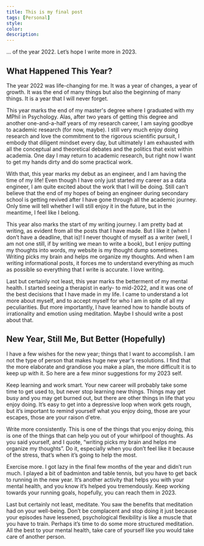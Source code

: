 ```yaml
---
title: This is my final post
tags: [Personal]
style: 
color: 
description: 
---
```


… of the year 2022. Let’s hope I write more in 2023.

## What Happened This Year?
The year 2022 was life-changing for me. It was a year of changes, a year of growth. It was the end of many things but also the beginning of many things. It is a year that I will never forget.

This year marks the end of my master's degree where I graduated with my MPhil in Psychology. Alas, after two years of getting this degree and another one-and-a-half years of my research career, I am saying goodbye to academic research (for now, maybe). I still very much enjoy doing research and love the commitment to the rigorous scientific pursuit, I embody that diligent mindset every day, but ultimately I am exhausted with all the conceptual and theoretical debates and the politics that exist within academia. One day I may return to academic research, but right now I want to get my hands dirty and do some practical work.

With that, this year marks my debut as an engineer, and I am having the time of my life! Even though I have only just started my career as a data engineer, I am quite excited about the work that I will be doing. Still can’t believe that the end of my hopes of being an engineer during secondary school is getting revived after I have gone through all the academic journey. Only time will tell whether I will still enjoy it in the future, but in the meantime, I feel like I belong.

This year also marks the start of my writing journey. I am pretty bad at writing, as evident from all the posts that I have made. But I like it (when I don’t have a deadline, that is)! I never thought of myself as a writer (well, I am not one still, if by writing we mean to write a book), but I enjoy putting my thoughts into words, my website is my thought dump sometimes. Writing picks my brain and helps me organize my thoughts. And when I am writing informational posts, it forces me to understand everything as much as possible so everything that I write is accurate. I love writing.

Last but certainly not least, this year marks the betterment of my mental health. I started seeing a therapist in early- to mid-2022, and it was one of the best decisions that I have made in my life. I came to understand a lot more about myself, and to accept myself for who I am in spite of all my peculiarities. But more importantly, I have learned how to handle bouts of irrationality and emotion using meditation. Maybe I should write a post about that.

## New Year, Still Me, But Better (Hopefully)
I have a few wishes for the new year; things that I want to accomplish. I am not the type of person that makes huge new year's resolutions. I find that the more elaborate and grandiose you make a plan, the more difficult it is to keep up with it. So here are a few minor suggestions for my 2023 self.

Keep learning and work smart. Your new career will probably take some time to get used to, but never stop learning new things. Things may get busy and you may get burned out, but there are other things in life that you enjoy doing. It’s easy to get into a depressive loop when work gets rough, but it’s important to remind yourself what you enjoy doing, those are your escapes, those are your raison d'etre.

Write more consistently. This is one of the things that you enjoy doing, this is one of the things that can help you out of your whirlpool of thoughts. As you said yourself, and I quote, “writing picks my brain and helps me organize my thoughts”. Do it, especially when you don’t feel like it because of the stress, that’s when it’s going to help the most.

Exercise more. I got lazy in the final few months of the year and didn’t run much. I played a bit of badminton and table tennis, but you have to get back to running in the new year. It’s another activity that helps you with your mental health, and you know it’s helped you tremendously. Keep working towards your running goals, hopefully, you can reach them in 2023.

Last but certainly not least, meditate. You saw the benefits that meditation had on your well-being. Don’t be complacent and stop doing it just because your episodes have lessened, psychological flexibility is like a muscle that you have to train. Perhaps it’s time to do some more structured meditation. All the best to your mental health, take care of yourself like you would take care of another person.
